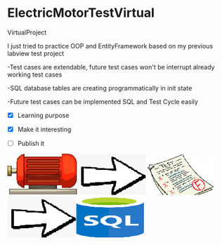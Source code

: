 # ElectricMotorTestVirtual
VirtualProject

I just tried to practice OOP and EntityFramework based on my previous labview test project 

-Test cases are extendable, future test cases won't be interrupt already working test cases

-SQL database tables are creating programmatically in init state 

-Future test cases can be implemented SQL and Test Cycle easily
- [x] Learning purpose
- [x] Make it interesting
- [ ] Publish it




![](/Images/ElectricMotorImage.jpg)![](/Images/RightArrow.png)![](/Images/Test.png)![](/Images/RightArrow.png)![](/Images/SQ.png)
